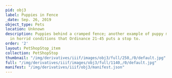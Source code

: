 ```yaml
---
pid: obj3
label: Puppies in Fence
_date: Sep. 26, 2019
object_type: Pets
location: Unknown
description: Puppies behind a cramped fence; another example of puppy mill puppies
  in horrid conditions that Ordinance 21-45 puts a stop to.
order: '2'
layout: PetShopStop_item
collection: PetShopStop
thumbnail: "/img/derivatives/iiif/images/obj3/full/250,/0/default.jpg"
full: "/img/derivatives/iiif/images/obj3/full/1140,/0/default.jpg"
manifest: "/img/derivatives/iiif/obj3/manifest.json"
---
```

